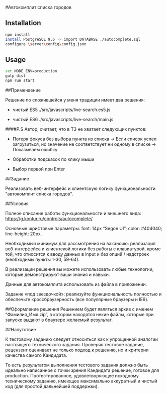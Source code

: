 #Автокомплит списка городов

## Installation
```bash
npm install
install PostgreSQL 9.6 -> import DATABASE ./autocomplete.sql
configure \server\config\config.json
```

## Usage

```bash
set NODE_ENV=production
gulp dist
npm run start
```

##Примечаение

Решение по сложившейся у меня традиции имеет два решения:

- чистый ES5 ./src/javascripts/live-search.es5.js

- чистый ES6 ./src/javascripts/live-search/main.js

####P.S
Автор, считает, что в ТЗ не хватает следующих пунктов:

- Потеря фокуса без выбора пункта из списка -> Если список успел загрузиться, но значение не соответствует ни одному в списке -> Показываем ошибку

- Обработки подсказок по клику мыши

- Выбор первой при Enter


##Задание

Реализовать веб-интерфейс и клиентскую логику функциональности "автокомплит списка городов".

##Условия

Полное описание работы функциональности и внешнего вида: https://g.kontur.ru/controls/autocomplete/

Основные шрифтовые параметры: font: 14px “Segoe UI”; color: #404040; line-height: 20px.

Необходимый минимум для рассмотрения на вакансию: реализация веб-интерфейса и клиентской логики без работы с клавиатурой, кроме той, что относится к вводу данных в input и без опций / надстроек (необходимы пункты 1-30, 59-64).

В реализации решения вы можете использовать любые технологии, которые демонстрируют ваши знания и навыки.

Данные для автокомплита использовать из файла в приложении.

Задание «под звездочкой»: реализуйте функциональность полностью и обеспечьте кроссбраузерность (все популярные браузеры и IE9).

##Оформление решения
Решением будет являться архив с именем “Фамилия_Имя.zip”, в котором находятся некие файлы, которые при запуске выдают в браузере желаемый результат.

##Напутствие

К тестовому заданию следует относиться как к упрощенной аналогии настоящего технического задания. Проверяя тестовое задание, рецензент оценивает не только подход к решению, но и критерии качества самого Кандидата. 

То есть результатом выполнения тестового задания должно быть идеально написанное с точки зрения Кандидата решение, готовое для production. Протестированное, удовлетворяющее исходному техническому заданию, имеющее максимально аккуратный и чистый код (для простой дальнейшей поддержки). 
